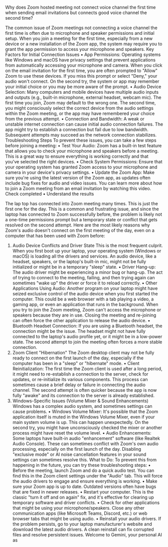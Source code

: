 Why does Zoom hosted meeting not connect voice channel the first time when sending email invitations but connects good voice channel the second time?
 
The common issue of Zoom meetings not connecting a voice channel the first time is often due to microphone and speaker permissions and initial setup. When you join a meeting for the first time, especially from a new device or a new installation of the Zoom app, the system may require you to grant the app permission to access your microphone and speakers.
Key Factors for Initial Connection Issues
•	App Permissions: Operating systems like Windows and macOS have privacy settings that prevent applications from automatically accessing your microphone and camera. When you click on the email invitation for the first time, you are often prompted to "Allow" Zoom to use these devices. If you miss this prompt or select "Deny," your audio won't connect. On the second try, the system or app may remember your initial choice or you may be more aware of the prompt.
•	Audio Device Selection: Many computers and mobile devices have multiple audio inputs and outputs (e.g., built-in microphone, external headset, webcam mic). The first time you join, Zoom may default to the wrong one. The second time, you might consciously select the correct device from the audio settings within the Zoom meeting, or the app may have remembered your choice from the previous attempt.
•	Connection and Bandwidth: A weak or unstable internet connection can cause initial audio connection failures. The app might try to establish a connection but fail due to low bandwidth. Subsequent attempts may succeed as the network connection stabilizes.
Troubleshooting Steps
To prevent these issues, you can take a few steps before joining a meeting:
•	Test Your Audio: Zoom has a built-in test feature that allows you to check your microphone and speakers before a meeting. This is a great way to ensure everything is working correctly and that you've selected the right devices.
•	Check System Permissions: Ensure that your operating system has granted Zoom access to your microphone and camera in your device's privacy settings.
•	Update the Zoom App: Make sure you're using the latest version of the Zoom app, as updates often include bug fixes for audio and video issues.
You can learn more about how to join a Zoom meeting from an email invitation by watching this video.
Check completed • Understand the results
 
 
 
 
The lap top has connected into Zoom meeting many times. This is just the first one for the day.
This is a common and frustrating issue, and since the laptop has connected to Zoom successfully before, the problem is likely not a one-time permissions prompt but a temporary state or conflict that gets resolved on the second attempt. Here are the most likely reasons why Zoom's audio doesn't connect on the first meeting of the day, even on a computer that has been used with Zoom before:
1.	Audio Device Conflicts and Driver State
This is the most frequent culprit. When you first boot up your laptop, your operating system (Windows or macOS) is loading all the drivers and services. An audio device, like a headset, speakers, or the laptop's built-in mic, might not be fully initialized or might be in a temporary "sleep" state.
•	Driver Hang-up: The audio driver might be experiencing a minor bug or hang-up. The act of trying to connect to the meeting, failing, and then trying again can sometimes "wake up" the driver or force it to reload correctly.
•	Other Applications Using Audio: Another program on your laptop might have seized exclusive control of the audio device when you first started the computer. This could be a web browser with a tab playing a video, a gaming app, or even an application that runs in the background. When you try to join the Zoom meeting, Zoom can't access the microphone or speakers because they are in use. Closing the meeting and re-joining can often force the other application to release the audio device.
•	Bluetooth Headset Connection: If you are using a Bluetooth headset, the connection might be the issue. The headset might not have fully connected to the laptop's audio profile yet, or it might be in a low-power state. The second attempt to join the meeting often forces a more stable connection.
2.	Zoom Client "Hibernation"
The Zoom desktop client may not be fully ready to connect on the first launch of the day, especially if the computer has been in a "sleep" or "hibernate" mode.
•	Client Reinitialization: The first time the Zoom client is used after a long period, it might need to re-establish a connection to the server, check for updates, or re-initialize its various components. This process can sometimes cause a brief delay or failure in connecting the audio channel. The second attempt is often quicker because the app is now fully "awake" and its connection to the server is already established.
3.	Windows-Specific Issues (Volume Mixer & Sound Enhancements)
Windows has a complex audio system, and sometimes settings can cause problems.
•	Windows Volume Mixer: It's possible that the Zoom application itself is muted in the Windows Volume Mixer, even if your main system volume is up. This can happen unexpectedly. On the second try, you might have unconsciously checked the mixer or another process might have reset the volume level.
•	Audio Enhancements: Some laptops have built-in audio "enhancement" software (like Realtek Audio Console). These can sometimes conflict with Zoom's own audio processing, especially on the first launch of the day. Disabling "exclusive mode" or AI noise cancellation features in your sound settings can sometimes resolve this.
What to Do:
To prevent this from happening in the future, you can try these troubleshooting steps:
•	Before the meeting, launch Zoom and do a quick audio test. You can find this in the Zoom client settings under the "Audio" tab. This will force the audio drivers to engage and ensure everything is working.
•	Make sure your Zoom app is up to date. Outdated versions often have bugs that are fixed in newer releases.
•	Restart your computer. This is the classic "turn it off and on again" fix, and it's effective for clearing up temporary software and driver conflicts.
•	Check for other applications that might be using your microphone/speakers. Close any other communication apps (like Microsoft Teams, Discord, etc.) or web browser tabs that might be using audio.
•	Reinstall your audio drivers. If the problem persists, go to your laptop manufacturer's website and download the latest audio drivers. A clean reinstall can fix corrupted files and resolve persistent issues.
Welcome to Gemini, your personal AI as

